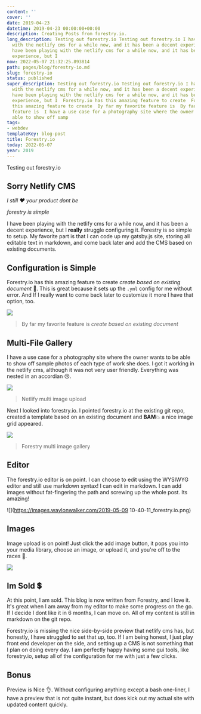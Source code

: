 ```yaml
---
content: ''
cover: ''
date: 2019-04-23
datetime: 2019-04-23 00:00:00+00:00
description: Creating Posts from forestry.io.
long_description: Testing out forestry.io Testing out forestry.io I have been playing
  with the netlify cms for a while now, and it has been a decent experience, but I  I
  have been playing with the netlify cms for a while now, and it has been a decent
  experience, but I
now: 2022-05-07 21:32:25.893814
path: pages/blog/forestry-io.md
slug: forestry-io
status: published
super_description: Testing out forestry.io Testing out forestry.io I have been playing
  with the netlify cms for a while now, and it has been a decent experience, but I  I
  have been playing with the netlify cms for a while now, and it has been a decent
  experience, but I  Forestry.io has this amazing feature to create  Forestry.io has
  this amazing feature to create  By far my favorite feature is  By far my favorite
  feature is  I have a use case for a photography site where the owner wants to be
  able to show off samp
tags:
- webdev
templateKey: blog-post
title: Forestry.io
today: 2022-05-07
year: 2019
---
```


Testing out forestry.io

## Sorry Netlify CMS

_I still ♥️ your product dont be_

_forestry is simple_

I have been playing with the netlify cms for a while now, and it has been a decent experience, but I **really** struggle configuring it.   Forestry is so simple to setup.  My favorite part is that I can code up my gatsby.js site, storing all editable text in markdown, and come back later and add the CMS based on existing documents.

## Configuration is Simple

Forestry.io has this amazing feature to create _create based on existing document_ 🤯.  This is great because it sets up the `.yml` config for me without error.  And If I really want to come back later to customize it more I have that option, too.

![](https://images.waylonwalker.com/Screenshot_20190503-165248.jpg)

> By far my favorite feature is _create based on existing document_

## Multi-File Gallery

I have a use case for a photography site where the owner wants to be able to show off sample photos of each type of work she does.  I got it working in the netlify cms, although it was not very user friendly.  Everything was nested in an accordian 😢.

![](https://images.waylonwalker.com/Screenshot_20190507-144948.png)

> Netlify multi image upload

Next I looked into forestry.io.  I pointed forestry.io at the existing git repo, created a template based on an existing document and **BAM**💥 a nice image grid appeared.

![](https://images.waylonwalker.com/Screenshot_20190507-145044.png)

> Forestry multi image gallery

## Editor

The forestry.io editor is on point.  I can choose to edit using the WYSIWYG editor and still use markdown syntax!  I can edit in markdown.  I can add images without fat-fingering the path and screwing up the whole post.  Its amazing!

![](https://images.waylonwalker.com/2019-05-09 10-40-11_forestry.io.png)

## Images

Image upload is on point!  Just click the add image button, it pops you into your media library, choose an image, or upload it, and you're off to the races 🏇.

![](/forestry_image_3.gif)

## Im Sold 💲

At this point, I am sold. This blog is now written from Forestry, and I love it.  It's great when I am away from my editor to make some progress on the go.  If I decide I dont like it in 6 months, I can move on. All of my content is still in markdown on the git repo.

Forestry.io is missing the nice side-by-side preview that netlify cms has, but honestly, I have struggled to set that up, too.  If I am being honest, I just play front end developer on the side, and setting up a CMS is not something that I plan on doing every day.  I am perfectly happy having some gui tools, like forestry.io, setup all of the configuration for me with just a few clicks.

## Bonus

Preview is Nice 👌.  Without configuring anything except a bash one-liner, I have a preview that is not quite instant, but does kick out my actual site with updated content quickly.